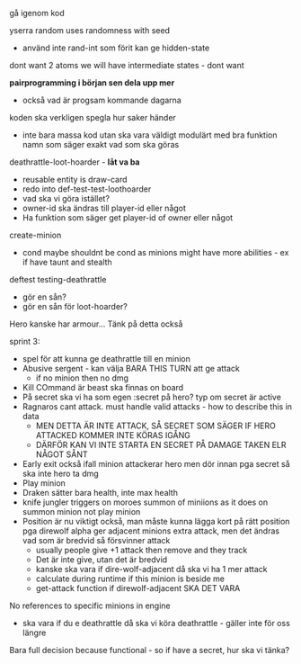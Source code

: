 gå igenom kod

yserra random uses randomness with seed
- använd inte rand-int som förit kan ge hidden-state

dont want 2 atoms we will have intermediate states - dont want

**pairprogramming i början sen dela upp mer**
- också vad är progsam kommande dagarna


koden ska verkligen spegla hur saker händer
- inte bara massa kod utan ska vara väldigt modulärt med bra funktion namn som säger exakt vad som ska göras

deathrattle-loot-hoarder - **låt va ba**
- reusable entity is draw-card
- redo into def-test-test-loothoarder
- vad ska vi göra istället?
- owner-id ska ändras till player-id eller något
- Ha funktion som säger get player-id of owner eller något


create-minion
- cond maybe shouldnt be cond as minions might have more abilities - ex if have taunt and stealth


deftest testing-deathrattle
- gör en sån?
- gör en sån för loot-hoarder?


Hero kanske har armour... Tänk på detta också


sprint 3:
- spel för att kunna ge deathrattle till en minion
- Abusive sergent - kan välja BARA THIS TURN att ge attack
	- if no minion then no dmg
- Kill COmmand är beast ska finnas on board
- På secret ska vi ha som egen :secret på hero? typ om secret är active
- Ragnaros cant attack. must handle valid attacks - how to describe this in data
	- MEN DETTA ÄR INTE ATTACK, SÅ SECRET SOM SÄGER IF HERO ATTACKED KOMMER INTE KÖRAS IGÅNG
	- DÄRFÖR KAN VI INTE STARTA EN SECRET PÅ DAMAGE TAKEN ELR NÅGOT SÅNT
- Early exit också ifall minion attackerar hero men dör innan pga secret så ska inte hero ta dmg
- Play minion
- Draken sätter bara health, inte max health
- knife jungler triggers on moroes summon of miniions as it does on summon minion not play minion
- Position är nu viktigt också, man måste kunna lägga kort på rätt position pga direwolf alpha ger adjacent minions extra attack, men det ändras vad som är bredvid så försvinner attack
	- usually people give +1 attack then remove and they track
	- Det är inte give, utan det är bredvid
	- kanske ska vara if dire-wolf-adjacent då ska vi ha 1 mer attack
	- calculate during runtime if this minion is beside me
	- get-attack function if direwolf-adjacent SKA DET VARA

No references to specific minions in engine
- ska vara if du e deathrattle då ska vi köra deathrattle - gäller inte för oss längre


Bara full decision because functional - so if have a secret, hur ska vi tänka?
